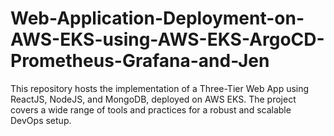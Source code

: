 # Web-Application-Deployment-on-AWS-EKS-using-AWS-EKS-ArgoCD-Prometheus-Grafana-and-Jen
This repository hosts the implementation of a Three-Tier Web App using ReactJS, NodeJS, and MongoDB, deployed on AWS EKS. The project covers a wide range of tools and practices for a robust and scalable DevOps setup.
